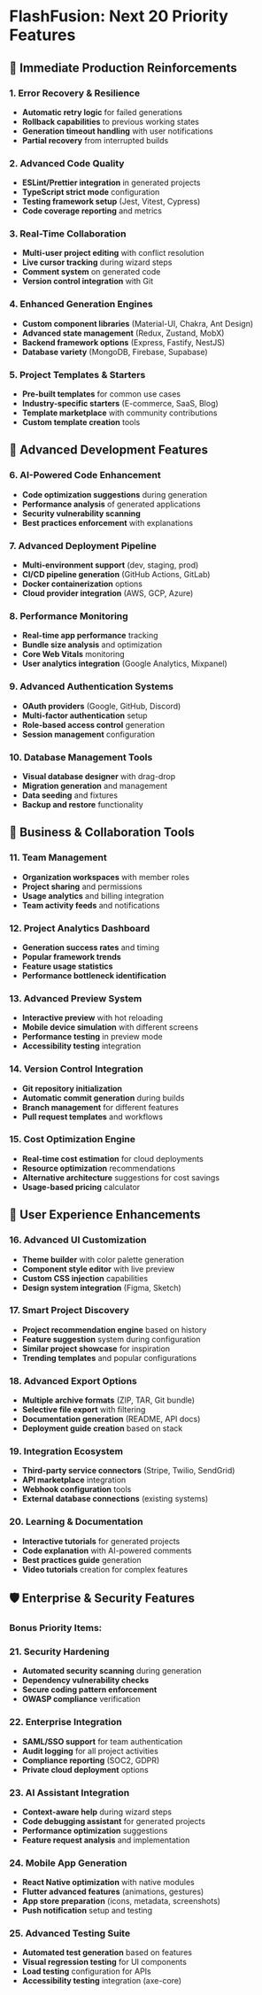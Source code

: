 # FlashFusion: Next 20 Priority Features

## 🎯 **Immediate Production Reinforcements**

### 1. **Error Recovery & Resilience**
- **Automatic retry logic** for failed generations
- **Rollback capabilities** to previous working states  
- **Generation timeout handling** with user notifications
- **Partial recovery** from interrupted builds

### 2. **Advanced Code Quality**
- **ESLint/Prettier integration** in generated projects
- **TypeScript strict mode** configuration
- **Testing framework setup** (Jest, Vitest, Cypress)
- **Code coverage reporting** and metrics

### 3. **Real-Time Collaboration**
- **Multi-user project editing** with conflict resolution
- **Live cursor tracking** during wizard steps
- **Comment system** on generated code
- **Version control integration** with Git

### 4. **Enhanced Generation Engines**
- **Custom component libraries** (Material-UI, Chakra, Ant Design)
- **Advanced state management** (Redux, Zustand, MobX)
- **Backend framework options** (Express, Fastify, NestJS)
- **Database variety** (MongoDB, Firebase, Supabase)

### 5. **Project Templates & Starters**
- **Pre-built templates** for common use cases
- **Industry-specific starters** (E-commerce, SaaS, Blog)
- **Template marketplace** with community contributions
- **Custom template creation** tools

## 🚀 **Advanced Development Features**

### 6. **AI-Powered Code Enhancement**
- **Code optimization suggestions** during generation
- **Performance analysis** of generated applications  
- **Security vulnerability scanning** 
- **Best practices enforcement** with explanations

### 7. **Advanced Deployment Pipeline**
- **Multi-environment support** (dev, staging, prod)
- **CI/CD pipeline generation** (GitHub Actions, GitLab)
- **Docker containerization** options
- **Cloud provider integration** (AWS, GCP, Azure)

### 8. **Performance Monitoring**
- **Real-time app performance** tracking
- **Bundle size analysis** and optimization
- **Core Web Vitals** monitoring
- **User analytics integration** (Google Analytics, Mixpanel)

### 9. **Advanced Authentication Systems**
- **OAuth providers** (Google, GitHub, Discord)
- **Multi-factor authentication** setup
- **Role-based access control** generation
- **Session management** configuration

### 10. **Database Management Tools**
- **Visual database designer** with drag-drop
- **Migration generation** and management
- **Data seeding** and fixtures
- **Backup and restore** functionality

## 💼 **Business & Collaboration Tools**

### 11. **Team Management**
- **Organization workspaces** with member roles
- **Project sharing** and permissions
- **Usage analytics** and billing integration
- **Team activity feeds** and notifications

### 12. **Project Analytics Dashboard**
- **Generation success rates** and timing
- **Popular framework trends** 
- **Feature usage statistics**
- **Performance bottleneck identification**

### 13. **Advanced Preview System**
- **Interactive preview** with hot reloading
- **Mobile device simulation** with different screens
- **Performance testing** in preview mode
- **Accessibility testing** integration

### 14. **Version Control Integration**
- **Git repository initialization** 
- **Automatic commit generation** during builds
- **Branch management** for different features
- **Pull request templates** and workflows

### 15. **Cost Optimization Engine**
- **Real-time cost estimation** for cloud deployments
- **Resource optimization** recommendations
- **Alternative architecture** suggestions for cost savings
- **Usage-based pricing** calculator

## 🎨 **User Experience Enhancements**

### 16. **Advanced UI Customization**
- **Theme builder** with color palette generation
- **Component style editor** with live preview
- **Custom CSS injection** capabilities
- **Design system integration** (Figma, Sketch)

### 17. **Smart Project Discovery**
- **Project recommendation engine** based on history
- **Feature suggestion** system during configuration
- **Similar project showcase** for inspiration
- **Trending templates** and popular configurations

### 18. **Advanced Export Options**
- **Multiple archive formats** (ZIP, TAR, Git bundle)
- **Selective file export** with filtering
- **Documentation generation** (README, API docs)
- **Deployment guide creation** based on stack

### 19. **Integration Ecosystem**
- **Third-party service connectors** (Stripe, Twilio, SendGrid)
- **API marketplace** integration
- **Webhook configuration** tools
- **External database connections** (existing systems)

### 20. **Learning & Documentation**
- **Interactive tutorials** for generated projects
- **Code explanation** with AI-powered comments
- **Best practices guide** generation
- **Video tutorials** creation for complex features

## 🛡️ **Enterprise & Security Features**

### **Bonus Priority Items:**

### 21. **Security Hardening**
- **Automated security scanning** during generation
- **Dependency vulnerability checks** 
- **Secure coding pattern enforcement**
- **OWASP compliance** verification

### 22. **Enterprise Integration**
- **SAML/SSO support** for team authentication
- **Audit logging** for all project activities
- **Compliance reporting** (SOC2, GDPR)
- **Private cloud deployment** options

### 23. **AI Assistant Integration**
- **Context-aware help** during wizard steps
- **Code debugging assistant** for generated projects
- **Performance optimization** suggestions
- **Feature request analysis** and implementation

### 24. **Mobile App Generation**
- **React Native optimization** with native modules
- **Flutter advanced features** (animations, gestures)
- **App store preparation** (icons, metadata, screenshots)
- **Push notification** setup and testing

### 25. **Advanced Testing Suite**
- **Automated test generation** based on features
- **Visual regression testing** for UI components
- **Load testing** configuration for APIs
- **Accessibility testing** integration (axe-core)